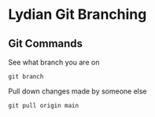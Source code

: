# Lydian Git Branching

## Git Commands

See what branch you are on

```
git branch
```

Pull down changes made by someone else

```
git pull origin main
```